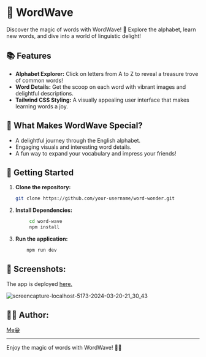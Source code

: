 # 🌈 WordWave

Discover the magic of words with WordWave! 🚀 Explore the alphabet, learn new words, and dive into a world of linguistic delight!

## 📚 Features

- **Alphabet Explorer:** Click on letters from A to Z to reveal a treasure trove of common words!
- **Word Details:** Get the scoop on each word with vibrant images and delightful descriptions.
- **Tailwind CSS Styling:** A visually appealing user interface that makes learning words a joy.

## 🌟 What Makes WordWave Special?

*   A delightful journey through the English alphabet.
*   Engaging visuals and interesting word details.    
*   A fun way to expand your vocabulary and impress your friends!

## 🚀 Getting Started


1. **Clone the repository:**

   ```bash
   git clone https://github.com/your-username/word-wonder.git
   ```

2. **Install Dependencies:**
   
   ``` bash
        cd word-wave
        npm install
      ```

3. **Run the application:**
     ```bash
         npm run dev
   ```


## 📸 Screenshots:

The app is deployed [here.](https://wordwave-one.vercel.app/)

![screencapture-localhost-5173-2024-03-20-21_30_43](https://github.com/Sushmita-Ghosh/wordwave/assets/82622059/df89d0c5-5b2d-4960-85e2-327a7d91b7f2)




## 👩‍💻 Author:

[Me😁](https://github.com/Sushmita-Ghosh)


----
Enjoy the magic of words with WordWave! 🎉✨





